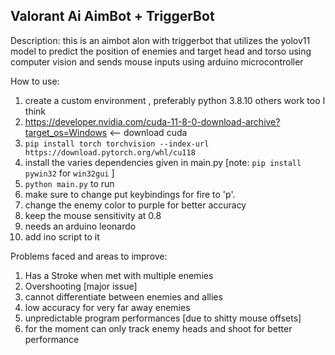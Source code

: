 ## Valorant Ai AimBot + TriggerBot

Description: this is an aimbot alon with triggerbot that utilizes the yolov11 model to predict the position of enemies and target head and torso using computer vision
and sends mouse inputs using arduino microcontroller

How to use:
1. create a custom environment , preferably python 3.8.10 others work too I think
2. https://developer.nvidia.com/cuda-11-8-0-download-archive?target_os=Windows <-- download cuda
3. `pip install torch torchvision --index-url https://download.pytorch.org/whl/cu118`
4. install the varies dependencies given in main.py [note: `pip install pywin32` for `win32gui` ]
5. `python main.py` to run
6. make sure to change put keybindings for fire to 'p'.
7. change the enemy color to purple for better accuracy
8. keep the mouse sensitivity at 0.8
9. needs an arduino leonardo
10. add ino script to it

Problems faced and areas to improve:
1. Has a Stroke when met with multiple enemies
2. Overshooting [major issue]
3. cannot differentiate between enemies and allies
4. low accuracy for very far away enemies
5. unpredictable program performances [due to shitty mouse offsets]
6. for the moment can only track enemy heads and shoot for better performance
